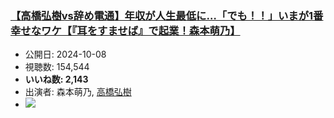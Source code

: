 ### [【高橋弘樹vs辞め電通】年収が人生最低に…「でも！！」いまが1番幸せなワケ【『耳をすませば』で起業！森本萌乃】](https://www.youtube.com/watch?v=vO_kKj2e5Gg)
-   公開日: 2024-10-08
-   視聴数: 154,544
-   **いいね数: 2,143**
-   出演者: 森本萌乃, [高橋弘樹](/rehacq_fan/people/高橋弘樹 "wikilink")
- [![](https://img.youtube.com/vi/vO_kKj2e5Gg/hqdefault.jpg)](https://www.youtube.com/watch?v=vO_kKj2e5Gg)
